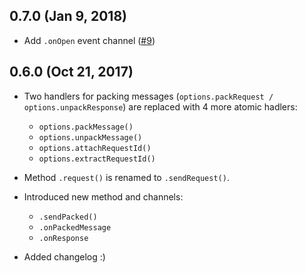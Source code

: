 ## 0.7.0 (Jan 9, 2018)

* Add `.onOpen` event channel ([#9])

## 0.6.0 (Oct 21, 2017)

* Two handlers for packing messages (`options.packRequest / options.unpackResponse`)
are replaced with 4 more atomic hadlers:
  * `options.packMessage()`
  * `options.unpackMessage()`
  * `options.attachRequestId()`
  * `options.extractRequestId()`

* Method `.request()` is renamed to `.sendRequest()`.

* Introduced new method and channels: 
  * `.sendPacked()`
  * `.onPackedMessage`
  * `.onResponse`
  
* Added changelog :)


[#9]: https://github.com/vitalets/websocket-as-promised/issues/9

